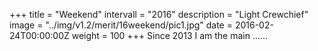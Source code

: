 +++
title = "Weekend"
intervall = "2016"
description = "Light Crewchief"
image = "../img/v1.2/merit/16weekend/pic1.jpg"
date = 2016-02-24T00:00:00Z
weight = 100
+++
Since 2013 I am the main ......